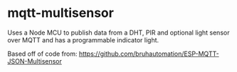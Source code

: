 # mqtt-multisensor
Uses a Node MCU to publish data from a DHT, PIR and optional light sensor over MQTT and has a programmable indicator light.

Based off of code from: https://github.com/bruhautomation/ESP-MQTT-JSON-Multisensor
